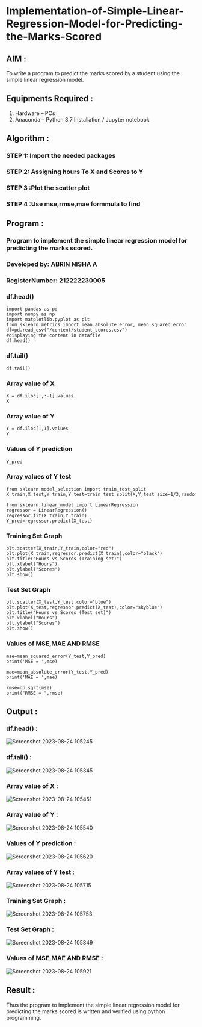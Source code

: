 # Implementation-of-Simple-Linear-Regression-Model-for-Predicting-the-Marks-Scored

## AIM :

To write a program to predict the marks scored by a student using the simple linear regression model.

## Equipments Required :

1. Hardware – PCs
2. Anaconda – Python 3.7 Installation / Jupyter notebook

## Algorithm :

### STEP 1:  Import the needed packages

### STEP 2: Assigning hours To X and Scores to Y

### STEP 3 :Plot the scatter plot

### STEP 4 :Use mse,rmse,mae formmula to find 

## Program :

### Program to implement the simple linear regression model for predicting the marks scored.

### Developed by: ABRIN NISHA A
### RegisterNumber: 212222230005

### df.head() 
```
import pandas as pd
import numpy as np
import matplotlib.pyplot as plt
from sklearn.metrics import mean_absolute_error, mean_squared_error
df=pd.read_csv("/content/student_scores.csv")
#displaying the content in datafile
df.head()
```

### df.tail()
```
df.tail()
```

### Array value of X 

```
X = df.iloc[:,:-1].values
X
```

### Array value of Y

```
Y = df.iloc[:,1].values
Y
```

### Values of Y prediction 

```
Y_pred
```

### Array values of Y test
```
from sklearn.model_selection import train_test_split
X_train,X_test,Y_train,Y_test=train_test_split(X,Y,test_size=1/3,random_state=0)

from sklearn.linear_model import LinearRegression
regressor = LinearRegression()
regressor.fit(X_train,Y_train)
Y_pred=regressor.predict(X_test)
```

### Training Set Graph
```
plt.scatter(X_train,Y_train,color="red")
plt.plot(X_train,regressor.predict(X_train),color="black")
plt.title("Hours vs Scores (Training set)")
plt.xlabel("Hours")
plt.ylabel("Scores")
plt.show()
```
### Test Set Graph 
```
plt.scatter(X_test,Y_test,color="blue")
plt.plot(X_test,regressor.predict(X_test),color="skyblue")
plt.title("Hours vs Scores (Test set)")
plt.xlabel("Hours")
plt.ylabel("Scores")
plt.show()
```

### Values of MSE,MAE AND RMSE 
```
mse=mean_squared_error(Y_test,Y_pred)
print('MSE = ',mse)

mae=mean_absolute_error(Y_test,Y_pred)
print('MAE = ',mae)

rmse=np.sqrt(mse)
print("RMSE = ",rmse)
```


## Output :

### df.head() :

![Screenshot 2023-08-24 105245](https://github.com/Abrinnisha6/Implementation-of-Simple-Linear-Regression-Model-for-Predicting-the-Marks-Scored/assets/118889454/46202810-5aca-4a19-95c3-5314838e359b)

### df.tail() :

![Screenshot 2023-08-24 105345](https://github.com/Abrinnisha6/Implementation-of-Simple-Linear-Regression-Model-for-Predicting-the-Marks-Scored/assets/118889454/3f651ea4-bdcd-499c-8192-f42557eb49a2)

### Array value of X :

![Screenshot 2023-08-24 105451](https://github.com/Abrinnisha6/Implementation-of-Simple-Linear-Regression-Model-for-Predicting-the-Marks-Scored/assets/118889454/bb1fd2bb-bad0-4d19-9ffb-9c672806f6b1)

### Array value of Y :

![Screenshot 2023-08-24 105540](https://github.com/Abrinnisha6/Implementation-of-Simple-Linear-Regression-Model-for-Predicting-the-Marks-Scored/assets/118889454/fac7d863-35e3-40b0-a56c-e069f347de3d)

### Values of Y prediction :

![Screenshot 2023-08-24 105620](https://github.com/Abrinnisha6/Implementation-of-Simple-Linear-Regression-Model-for-Predicting-the-Marks-Scored/assets/118889454/9c1a0a18-0542-4f2c-a0fb-29f36c789391)

### Array values of Y test :

![Screenshot 2023-08-24 105715](https://github.com/Abrinnisha6/Implementation-of-Simple-Linear-Regression-Model-for-Predicting-the-Marks-Scored/assets/118889454/a2ad4239-3130-4e23-9639-6ce4c5d69db7)

### Training Set Graph :

![Screenshot 2023-08-24 105753](https://github.com/Abrinnisha6/Implementation-of-Simple-Linear-Regression-Model-for-Predicting-the-Marks-Scored/assets/118889454/604dbf00-201f-43b8-8dec-069987ad7312)


### Test Set Graph :

![Screenshot 2023-08-24 105849](https://github.com/Abrinnisha6/Implementation-of-Simple-Linear-Regression-Model-for-Predicting-the-Marks-Scored/assets/118889454/fb6971d4-3192-4630-956c-cb12eeead1b7)

### Values of MSE,MAE AND RMSE  :

![Screenshot 2023-08-24 105921](https://github.com/Abrinnisha6/Implementation-of-Simple-Linear-Regression-Model-for-Predicting-the-Marks-Scored/assets/118889454/513c217c-b0a1-433e-9294-250e1205a878)


## Result :

Thus the program to implement the simple linear regression model for predicting the marks scored is written and verified using python programming.
